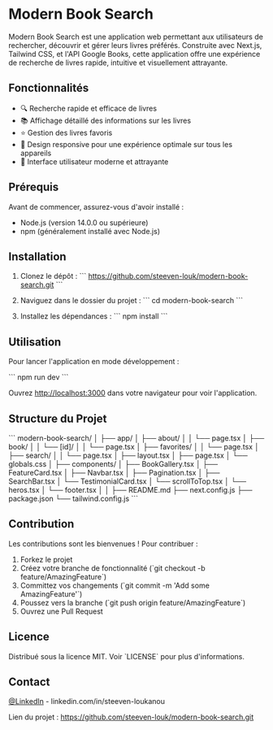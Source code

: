 # Modern Book Search

Modern Book Search est une application web permettant aux utilisateurs de rechercher, découvrir et gérer leurs livres préférés. Construite avec Next.js, Tailwind CSS, et l'API Google Books, cette application offre une expérience de recherche de livres rapide, intuitive et visuellement attrayante.

## Fonctionnalités

- 🔍 Recherche rapide et efficace de livres
- 📚 Affichage détaillé des informations sur les livres
- ⭐ Gestion des livres favoris
- 📱 Design responsive pour une expérience optimale sur tous les appareils
- 🎨 Interface utilisateur moderne et attrayante

## Prérequis

Avant de commencer, assurez-vous d'avoir installé :

- Node.js (version 14.0.0 ou supérieure)
- npm (généralement installé avec Node.js)

## Installation

1. Clonez le dépôt :
   \`\`\`
   https://github.com/steeven-louk/modern-book-search.git
   \`\`\`

2. Naviguez dans le dossier du projet :
   \`\`\`
   cd modern-book-search
   \`\`\`

3. Installez les dépendances :
   \`\`\`
   npm install
   \`\`\`



## Utilisation

Pour lancer l'application en mode développement :

\`\`\`
npm run dev
\`\`\`

Ouvrez [http://localhost:3000](http://localhost:3000) dans votre navigateur pour voir l'application.

## Structure du Projet

\`\`\`
modern-book-search/
│
├── app/
│   ├── about/
│   │   └── page.tsx
│   ├── book/
│   │   └── [id]/
│   │       └── page.tsx
│   ├── favorites/
│   │   └── page.tsx
│   ├── search/
│   │   └── page.tsx
│   ├── layout.tsx
│   ├── page.tsx
│   └── globals.css
│
├── components/
│   ├── BookGallery.tsx
│   ├── FeatureCard.tsx
│   ├── Navbar.tsx
│   ├── Pagination.tsx
│   ├── SearchBar.tsx
│   └── TestimonialCard.tsx
│   └── scrollToTop.tsx
│   └── heros.tsx
│   └── footer.tsx
│
│
├── README.md
├── next.config.js
├── package.json
└── tailwind.config.js
\`\`\`

## Contribution

Les contributions sont les bienvenues ! Pour contribuer :

1. Forkez le projet
2. Créez votre branche de fonctionnalité (\`git checkout -b feature/AmazingFeature\`)
3. Committez vos changements (\`git commit -m 'Add some AmazingFeature'\`)
4. Poussez vers la branche (\`git push origin feature/AmazingFeature\`)
5. Ouvrez une Pull Request

## Licence

Distribué sous la licence MIT. Voir \`LICENSE\` pour plus d'informations.

## Contact

[@LinkedIn](https://www.linkedin.com/in/steeven-loukanou/) - linkedin.com/in/steeven-loukanou

Lien du projet : https://github.com/steeven-louk/modern-book-search.git